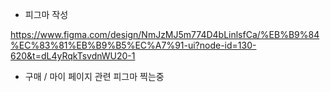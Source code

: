 * 피그마 작성

https://www.figma.com/design/NmJzMJ5m774D4bLinlsfCa/%EB%B9%84%EC%83%81%EB%B9%B5%EC%A7%91-ui?node-id=130-620&t=dL4yRqkTsvdnWU20-1

- 구매 / 마이 페이지 관련 피그마 찍는중
